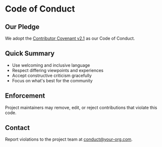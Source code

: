 # Code of Conduct

## Our Pledge

We adopt the [Contributor Covenant v2.1](https://www.contributor-covenant.org/version/2/1/code_of_conduct.html) as our Code of Conduct.

## Quick Summary

- Use welcoming and inclusive language
- Respect differing viewpoints and experiences
- Accept constructive criticism gracefully
- Focus on what's best for the community

## Enforcement

Project maintainers may remove, edit, or reject contributions that violate this code.

## Contact

Report violations to the project team at [conduct@your-org.com](mailto:conduct@your-org.com).